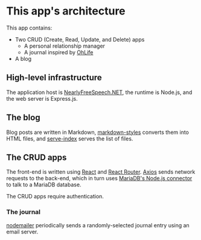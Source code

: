 # This app's architecture

This app contains:

* Two CRUD (Create, Read, Update, and Delete) apps
   * A personal relationship manager
   * A journal inspired by [OhLife](http://ohlife.com/index.php)
* A blog

## High-level infrastructure

The application host is [NearlyFreeSpeech.NET](https://www.nearlyfreespeech.net/), the runtime is Node.js, and the web server is Express.js.

## The blog

Blog posts are written in Markdown, [markdown-styles](https://github.com/mixu/markdown-styles) converts them into HTML files, and [serve-index](https://github.com/expressjs/serve-index) serves the list of files.

## The CRUD apps

The front-end is written using [React](https://reactjs.org/) and [React Router](https://reactrouter.com/web/guides/philosophy). [Axios](https://axios-http.com/) sends network requests to the back-end, which in turn uses [MariaDB's Node.js connector](https://mariadb.com/kb/en/about-mariadb-connector-nodejs/) to talk to a MariaDB database.

The CRUD apps require authentication.

### The journal

[nodemailer](https://nodemailer.com/about/) periodically sends a randomly-selected journal entry using an email server.